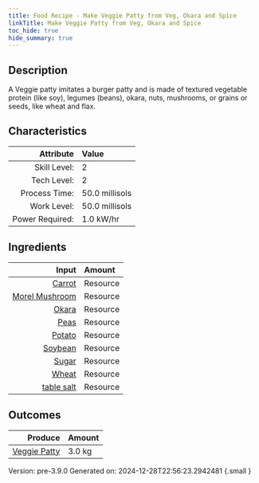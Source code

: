 ```yaml
---
title: Food Recipe - Make Veggie Patty from Veg, Okara and Spice
linkTitle: Make Veggie Patty from Veg, Okara and Spice
toc_hide: true
hide_summary: true
---
```


## Description
A Veggie patty imitates a burger patty and is made of&#10;&#9;&#9;&#9;textured vegetable protein (like soy), legumes (beans), okara,&#10;&#9;&#9;&#9;nuts, mushrooms, or grains or seeds, like wheat and flax. 

## Characteristics

| Attribute      | Value |
|--------:|:------|
|Skill Level:|2|
|Tech Level:|2|
|Process Time:|50.0 millisols|
|Work Level:|50.0 millisols|
|Power Required:|1.0 kW/hr|

## Ingredients

| Input      | Amount |
|--------:|:------|
|[Carrot](/docs/definitions/resource/carrot)|Resource|0.35 kg|
|[Morel Mushroom](/docs/definitions/resource/morel-mushroom)|Resource|0.15 kg|
|[Okara](/docs/definitions/resource/okara)|Resource|0.5 kg|
|[Peas](/docs/definitions/resource/peas)|Resource|0.5 kg|
|[Potato](/docs/definitions/resource/potato)|Resource|0.5 kg|
|[Soybean](/docs/definitions/resource/soybean)|Resource|0.45 kg|
|[Sugar](/docs/definitions/resource/sugar)|Resource|0.05 kg|
|[Wheat](/docs/definitions/resource/wheat)|Resource|0.5 kg|
|[table salt](/docs/definitions/resource/table-salt)|Resource|0.01 kg|

## Outcomes


| Produce      | Amount |
|--------:|:------|
|[Veggie Patty](/docs/definitions/resource/veggie-patty)|3.0 kg|


Version: pre-3.9.0 Generated on: 2024-12-28T22:56:23.2942481
{.small }


